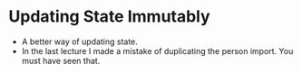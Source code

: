 # Updating State Immutably
- A better way of updating state.
- In the last lecture I made a mistake of duplicating the person import. You must have seen that. 